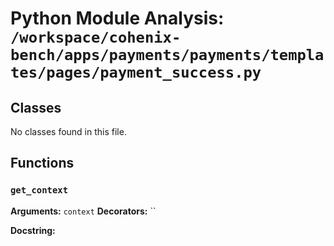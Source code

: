 # Python Module Analysis: `/workspace/cohenix-bench/apps/payments/payments/templates/pages/payment_success.py`

## Classes

No classes found in this file.


## Functions

### `get_context`
**Arguments:** `context`
**Decorators:** ``

**Docstring:**
```

```

